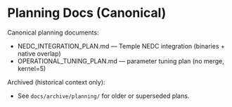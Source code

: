 # Planning Docs (Canonical)

Canonical planning documents:
- NEDC_INTEGRATION_PLAN.md — Temple NEDC integration (binaries + native overlap)
- OPERATIONAL_TUNING_PLAN.md — parameter tuning plan (no merge, kernel=5)

Archived (historical context only):
- See `docs/archive/planning/` for older or superseded plans.
